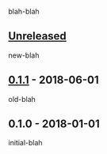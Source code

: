 blah-blah

## [Unreleased]
new-blah

## [0.1.1] - 2018-06-01
old-blah

## 0.1.0 - 2018-01-01
initial-blah

[0.1.1]: https://github.com/your-name/lein-changelog/compare/0.1.0...0.1.1
[Unreleased]: https://github.com/your-name/lein-changelog/compare/0.1.1...HEAD
